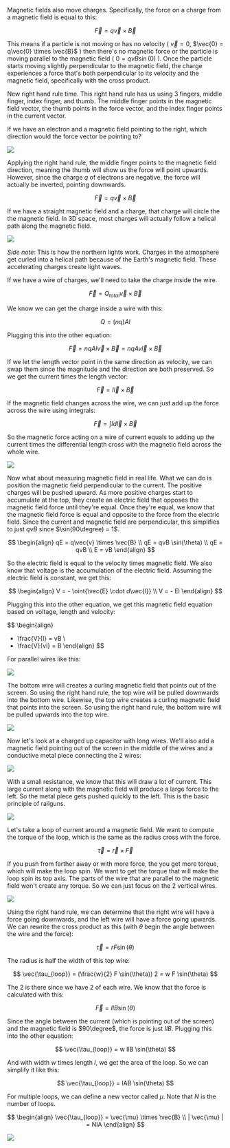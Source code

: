 Magnetic fields also move charges. Specifically, the force on a charge from a magnetic field is equal to this:

$$
\vec{F} = q\vec{v} \times \vec{B}
$$

This means if a particle is not moving or has no velocity ( $\vec{v} = 0$, $\vec{0} = q\vec{0} \times \vec{B}$ ) then there's no magnetic force or the particle is moving parallel to the magnetic field ( $0 = qvB \sin(0)$ ). Once the particle starts moving slightly perpendicular to the magnetic field, the charge experiences a force that's both perpendicular to its velocity and the magnetic field, specifically with the cross product.

New right hand rule time. This right hand rule has us using 3 fingers, middle finger, index finger, and thumb. The middle finger points in the magnetic field vector, the thumb points in the force vector, and the index finger points in the current vector.

If we have an electron and a magnetic field pointing to the right, which direction would the force vector be pointing to?

![](../Assets/electron-magnetic-field-force-example.png)

Applying the right hand rule, the middle finger points to the magnetic field direction, meaning the thumb will show us the force will point upwards. However, since the charge $q$ of electrons are negative, the force will actually be inverted, pointing downwards.

$$
\vec{F} = q \vec{v} \times \vec{B}
$$

If we have a straight magnetic field and a charge, that charge will circle the the magnetic field. In 3D space, most charges will actually follow a helical path along the magnetic field.

![](../Assets/helical-charge-magnetic-field.png)

*Side note*: This is how the northern lights work. Charges in the atmosphere get curled into a helical path because of the Earth's magnetic field. These accelerating charges create light waves.

If we have a wire of charges, we'll need to take the charge inside the wire. 

$$
\vec{F} = Q_{total} \vec{v} \times \vec{B}
$$

We know we can get the charge inside a wire with this:

$$
Q = (nq)Al
$$

Plugging this into the other equation:

$$
\vec{F} = nqAl \vec{v} \times \vec{B} = nqAv \vec{l} \times \vec{B}
$$

If we let the length vector point in the same direction as velocity, we can swap them since the magnitude and the direction are both preserved. So we get the current times the length vector:

$$
\vec{F} = I \vec{l} \times \vec{B}
$$

If the magnetic field changes across the wire, we can just add up the force across the wire using integrals:

$$
\vec{F} = \int{I d \vec{l} \times \vec{B}}
$$

So the magnetic force acting on a wire of current equals to adding up the current times the differential length cross with the magnetic field across the whole wire.

![](../Assets/magnetic-field-measuring.png)

Now what about measuring magnetic field in real life. What we can do is position the magnetic field perpendicular to the current. The positive charges will be pushed upward. As more positive charges start to accumulate at the top, they create an electric field that opposes the magnetic field force until they're equal. Once they're equal, we know that the magnetic field force is equal and opposite to the force from the electric field. Since the current and magnetic field are perpendicular, this simplifies to just $qvB$ since $\sin(90\degree) = 1$. 

$$
\begin{align}
qE = q\vec{v} \times \vec{B}
\\
qE = qvB \sin(\theta)
\\
qE = qvB
\\
E = vB
\end{align}
$$

So the electric field is equal to the velocity times magnetic field. We also know that voltage is the accumulation of the electric field. Assuming the electric field is constant, we get this:

$$
\begin{align}
V = - \oint{\vec{E} \cdot d\vec{l}}
\\
V = - El
\end{align}
$$

Plugging this into the other equation, we get this magnetic field equation based on voltage, length and velocity:

$$
\begin{align}
- \frac{V}{l} = vB
\\
- \frac{V}{vl} = B
\end{align}
$$

For parallel wires like this:

![](../Assets/magnetic-wires-parallel.png)

The bottom wire will creates a curling magnetic field that points out of the screen. So using the right hand rule, the top wire will be pulled downwards into the bottom wire. Likewise, the top wire creates a curling magnetic field that points into the screen. So using the right hand rule, the bottom wire will be pulled upwards into the top wire.

![](../Assets/parallel-wires-magnetic-and-force.png)

Now let's look at a charged up capacitor with long wires. We'll also add a magnetic field pointing out of the screen in the middle of the wires and a conductive metal piece connecting the 2 wires:

![](../Assets/capacitor-long-wires.png)

With a small resistance, we know that this will draw a lot of current. This large current along with the magnetic field will produce a large force to the left. So the metal piece gets pushed quickly to the left. This is the basic principle of railguns.

![](../Assets/current-loop-around-magnetic-field.png)

Let's take a loop of current around a magnetic field. We want to compute the torque of the loop, which is the same as the radius cross with the force.

$$
\vec{\tau} = \vec{r} \times \vec{F}
$$

If you push from farther away or with more force, the you get more torque, which will make the loop spin. We want to get the torque that will make the loop spin its top axis. The parts of the wire that are parallel to the magnetic field won't create any torque. So we can just focus on the 2 vertical wires.

![](../Assets/current-loop-around-magnetic-field-topdown.png)

Using the right hand rule, we can determine that the right wire will have a force going downwards, and the left wire will have a force going upwards. We can rewrite the cross product as this (with $\theta$ begin the angle between the wire and the force):

$$
\vec{\tau} = rF \sin(\theta)
$$

The radius is half the width of this top wire:

$$
\vec{\tau_{loop}} = (\frac{w}{2} F \sin(\theta)) 2 = w F \sin(\theta)
$$

The $2$ is there since we have 2 of each wire. We know that the force is calculated with this:

$$
\vec{F} = IlB\sin(\theta)
$$

Since the angle between the current (which is pointing out of the screen) and the magnetic field is $90\degree$, the force is just $IlB$. Plugging this into the other equation:

$$
\vec{\tau_{loop}} = w IlB \sin(\theta)
$$

And with width $w$ times length $l$, we get the area of the loop. So we can simplify it like this:

$$
\vec{\tau_{loop}} = IAB \sin(\theta)
$$

For multiple loops, we can define a new vector called $\mu$. Note that $N$ is the number of loops.

$$
\begin{align}
\vec{\tau_{loop}} = \vec{\mu} \times \vec{B}
\\
| \vec{\mu} | = NIA
\end{align}
$$

![](../Assets/torque-wire-magnetic.png)